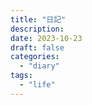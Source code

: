 ```yaml
---
title: "日記"
description:
date: 2023-10-23
draft: false
categories:
  - "diary"
tags:
  - "life"
---
```

